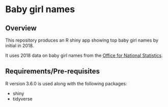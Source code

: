 # Baby girl names

## Overview

This repository produces an R shiny app showing top baby girl names by initial in 2018.

It uses 2018 data on baby girl names from the [Office for National Statistics](https://www.ons.gov.uk/peoplepopulationandcommunity/birthsdeathsandmarriages/livebirths/datasets/babynamesenglandandwalesbabynamesstatisticsgirls).

## Requirements/Pre-requisites

R version 3.6.0 is used along with the following packages:
- shiny
- tidyverse


